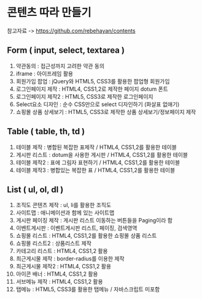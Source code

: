 # 콘텐츠 따라 만들기

참고자료 -> https://github.com/rebehayan/contents

## Form ( input, select, textarea )
1. 약관동의 : 접근성까지 고려한 약관 동의   
2. iframe : 아이프레임 활용   
3. 회원가입 팝업 : jQuery와 HTML5, CSS3를 활용한 팝업형 회원가입   
4. 로그인페이지 제작 : HTML4, CSS1,2로 제작한 페이지 dotum 폰트   
5. 로그인페이지 제작2 : HTML5, CSS3로 제작한 로그인페이지   
6. Select요소 디자인 : 순수 CSS만으로 select 디자인하기 (화살표 없애기)   
7. 쇼핑몰 상품 상세보기 : HTML5, CSS3로 제작한 상품 상세보기/정보페이지 제작   
   
## Table ( table, th, td )
1. 테이블 제작 : 병합된 복잡한 표제작 / HTML4, CSS1,2를 활용한 테이블   
2. 게시판 리스트 : dotum을 사용한 게시판 / HTML4, CSS1,2를 활용한 테이블   
3. 테이블 제작2 : 표에 그림자 표현하기 / HTML4, CSS1,2를 활용한 테이블   
4. 테이블 제작3 : 병합있는 복잡한 표 / HTML4, CSS1,2를 활용한 테이블   
   
## List ( ul, ol, dl )
1. 조직도 콘텐츠 제작 : ul, li를 활용한 조직도   
2. 사이트맵 : 애니메이션과 함께 있는 사이트맵   
3. 게시판 페이징 제작 : 게시판 리스트 이동하는 버튼들을 Paging이라 함    
4. 이벤트게시판 : 이벤트게시판 리스트, 페이징, 검색영역   
5. 쇼핑몰 리스트 : HTML4, CSS1,2를 활용한 쇼핑몰 상품 리스트   
6. 쇼핑몰 리스트2 : 상품리스트 제작    
7. 카테고리 리스트 : HTML4, CSS1,2 활용   
8. 최근게시물 제작 : border-radius를 이용한 제작    
9. 최근게시물 제작2 : HTML4, CSS1,2 활용   
10. 아이콘 배너 : HTML4, CSS1,2 활용    
11. 서브메뉴 제작 : HTML4, CSS1,2 활용    
12. 탭메뉴 : HTML5, CSS3를 활용한 탭메뉴 / 자바스크립트 미포함     
   
